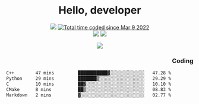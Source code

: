 # <div align='center' >Hello, developer</div>

<div align='center'>
  <a ><img src="https://img.shields.io/badge/dynamic/json?url=https%3A%2F%2Fapi.swo.moe%2Fstats%2Fgithub%2FFree-Aaron-Li&query=count&color=181717&label=GitHub&labelColor=282c34&logo=github&suffix=+follows&cacheSeconds=3600"></a>
  <a href="https://wakatime.com/@fe40087f-8eae-48dc-9950-ad0633db1591"><img src="https://wakatime.com/badge/user/fe40087f-8eae-48dc-9950-ad0633db1591.svg" alt="Total time coded since Mar 9 2022" /></a>
</div>
<div align='center'>
  <a><img src="https://img.shields.io/badge/Rookie-blue?style=plastic&logo=c&logoColor=blue&labelColor=7a6d56"></a>
  <a><img src="https://img.shields.io/badge/Rookie-blue?style=plastic&logo=c%2B%2B&logoColor=blue&labelColor=7a6d56"></a> 
</div>

<p align="center">
  <img src="https://readme-typing-svg.demolab.com/?lines=你好!+开发者;Hello!+ developer&font=Fira%20Code&center=true&width=380&height=50&duration=4000&pause=1000">
</p>


<div align='right'>
  <h3>Coding</h3>
</div>

<!--START_SECTION:waka-->

```txt
C++        47 mins         ███████████▓░░░░░░░░░░░░░   47.28 %
Python     29 mins         ███████▒░░░░░░░░░░░░░░░░░   29.29 %
C          10 mins         ██▓░░░░░░░░░░░░░░░░░░░░░░   10.10 %
CMake      8 mins          ██▒░░░░░░░░░░░░░░░░░░░░░░   08.83 %
Markdown   2 mins          ▓░░░░░░░░░░░░░░░░░░░░░░░░   02.77 %
```

<!--END_SECTION:waka-->




